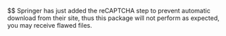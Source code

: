 $$ Springer has just added the reCAPTCHA step to prevent automatic download from their site, thus this package will not perform as expected, you may receive flawed files.
